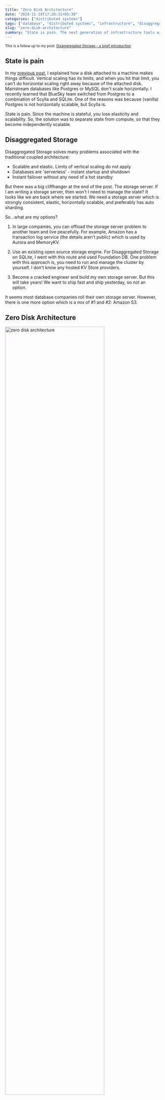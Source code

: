 ```yaml
---
title: "Zero Disk Architecture"
date: "2024-11-24T17:20:31+05:30"
categories: ["distributed systems"]
tags: ["database", "distributed systems", "infrastructure", "disaggregated storage", "zero disk", "diskless"]
slug: "zero-disk-architecture"
summary: "State is pain. The next generation of infrastructure tools will be built on diskless paradigm. In this short post I will explain what is Diskless / Zero Disk Architecture"
---
```


<small>This is a follow up to my post: [Disaggregated Storage - a brief introduction](https://avi.im/blag/2024/disaggregated-storage/)</small>

## State is pain

In my [previous post](https://avi.im/blag/2024/disaggregated-storage/), I explained how a disk attached to a machine makes things difficult. Vertical scaling has its limits, and when you hit that limit, you can't do horizontal scaling right away because of the attached disk. Mainstream databases like Postgres or MySQL don't scale horizontally. I recently learned that BlueSky team switched from Postgres to a combination of Scylla and SQLite. One of the reasons was because (vanilla) Postgres is not horizontally scalable, but Scylla is.

State is pain. Since the machine is stateful, you lose elasticity and scalability. So, the solution was to separate state from compute, so that they become independently scalable.

## Disaggregated Storage

Disaggregated Storage solves many problems associated with the traditional coupled architecture:

- Scalable and elastic. Limits of vertical scaling do not apply
- Databases are 'serverless' - instant startup and shutdown
- Instant failover without any need of a hot standby 

But there was a big cliffhanger at the end of the post. The storage server. If I am writing a storage server, then won't I need to manage the state? It looks like we are back where we started. We need a storage server which is strongly consistent, elastic, horizontally scalable, and preferably has auto sharding.

So...what are my options? 

1. In large companies, you can offload the storage server problem to another team and live peacefully. For example, Amazon has a transaction log service (the details aren't public) which is used by Aurora and MemoryKV.

2. Use an existing open source storage engine. For Disaggregated Storage on SQLite, I went with this route and used Foundation DB. One problem with this approach is, you need to run and manage the cluster by yourself. I don't know any hosted KV Store providers.

3. Become a cracked engineer and build my own storage server. But this will take years! We want to ship fast and ship yesterday, so not an option.

It seems most database companies roll their own storage server. However, there is one more option which is a mix of #1 and #2: Amazon S3.

## Zero Disk Architecture

<img src="/blag/images/2024/zero-disk-arch.svg" alt="zero disk architecture" style="width: 80%;"/>

The idea is simple. Instead of writing to a storage server, we will write to S3. Thus we will not manage any storage server, rather we offload it to the smart folks at AWS. S3 meets all our requirements. As a bonus, you get infinite storage space. S3 came out in 2006 and it has proven test of time. It is designed to provide [99.999999999% (that's eleven nines) durability](https://x.com/iavins/status/1860621569355030696) and 99.99% availability guarantees. I believe the next generation of infrastructure systems will be built on zero disk paradigm.

This idea is not new. In 2008, there was a research paper ['Building a Database on S3'](https://people.csail.mit.edu/kraska/pub/sigmod08-s3.pdf) - a paper way ahead of its time, with lots of interesting ideas for today's cloud computing. The researchers experimented with storing a B-tree on S3 using SQS as a Write-Ahead Log (WAL). They also provided analysis on latency when writing to S3 and the associated costs. The paper had some flaws, like they dropped ACID properties. However, we are in 2025, and we can do better.

Then, why has no one built such a system until now? My guess: latency and cost. However, S3 keeps getting better. They keep reducing the price all the time. The cost and latency are both going down as technology improves! Amazon S3 Express One Zone was launched last year and it's supposed to be 10x faster. Another reason I think is B-Tree vs LSM Tree. LSM Tree workload is more suited for S3. As most newer databases adapt to LSM, they're closer to S3. In the paper also they map B-Tree on S3.

Another reason I suspect is lack of features like conditional writes. Without this, you need an external system to provide transactional and ACID properties. S3 recently added this which gives you CAS-style operations on S3 objects.

Databases typically operate with pages, which are 4KiB in size. But object storages operate at much bigger sizes. The cost will be insanely high if we write every 4KiB object. So we will batch them at the compute layer till say 512KiB and then write all the pages as a single object. Suppose a transaction has sent a commit request, when do you acknowledge it as committed? If the local batch is not full, then do you make the client wait or cache the writes at compute and return success? If you do the latter, there is a risk of data loss. If you wait, then latency shoots up. Like everything in engineering, there is a trade-off: latency vs durability.

Smaller payloads also mean more requests, but that increases both cost and provides better durability and latency. This adds one more parameter: cost vs latency vs durability.

<img src="/blag/images/2024/latency-cost-durability.svg" alt="latency cost durability trade off" style="width: 80%;"/>

I stole this trade-off diagram from [Jack Vanlightly's excellent article](https://jack-vanlightly.com/blog/2023/11/29/s3-express-one-zone-not-quite-what-i-hoped-for). Chris Riccomini also [explored](https://materializedview.io/p/cloud-storage-triad-latency-cost-durability) this concept and coined catchy 'LCD model' term.

<img src="/blag/images/2024/s3-express-cache.svg" alt="s3 express as a cache"/>

If you want to optimize for latency, you can first write to S3 Express One Zone (supposedly has single digit millisecond latency) and then offload that data to S3 later. In this case, One Zone becomes an intermediate cache server.

<img src="/blag/images/2024/raft-cache.svg" alt="raft cluster as a cache"/>

For OLTP databases, this can be still slow. That's why databases like [Neon](https://neon.tech/blog/architecture-decisions-in-neon), [TiDB](https://aws.amazon.com/blogs/storage/how-pingcap-transformed-tidb-into-a-serverless-dbaas-using-amazon-s3-and-amazon-ebs) etc. have a Raft cluster setup which receives the writes. Then they are written to S3. This also saves on cost because instead of many smaller writes, you can make one large write to S3.

So depending on the trade-offs you want to make, you can write directly to S3 (standard or Express One Zone) or use a write through cache server. Zero disk architecture is also very attractive for systems where you don't care about latency. For example, OLAP databases, data warehouse systems.

Here are some systems which use S3 (or similar) as a primary store: [Snowflake](https://event.cwi.nl/lsde/papers/p215-dageville-snowflake.pdf), [WarpStream](https://www.warpstream.com/blog/zero-disks-is-better-for-kafka), [SlateDB](https://slatedb.io/docs/architecture), [Turbo Puffer](https://turbopuffer.com/architecture), [Clickhouse](https://aws.amazon.com/blogs/storage/clickhouse-cloud-amazon-s3-express-one-zone-making-a-blazing-fast-analytical-database-even-faster/), [Quickwit](https://quickwit.io/docs/main-branch/overview/architecture), [Milvus](https://milvus.io/docs/architecture_overview.md).

Zero Disk Architeture is a very compelling because you are not managing any storage server. You are not managing the state. The problem is for AWS S3 to deal with now. On top of it, you get all the benefits of disaggregated storage I highlighted earlier. 

It's time we use the S3 as the brother Bezos intended. The malloc of the web.

---

<small>1. Any object store would work. But I like S3.</small><br>
<small>2. If any Amazon engineers would like to share more details about the Transaction Log, hit me up please.</small><br>
<small>3. Jack also wrote an excellent cost analysis: [A Cost Analysis of Replication vs S3 Express One Zone in Transactional Data Systems](https://jack-vanlightly.com/blog/2024/6/10/a-cost-analysis-of-replication-vs-s3-express-one-zone-in-transactional-data-systems)</small><br>
<small>4. In S3, if you store 100 billion objects, you *might* lose one in a year. To put it another way: if you store 10 million objects, you might lose one in 10,000 years. If a dinosaur had stored 1,000 objects, they may be still intact after 65 million years 🦖</small><br>

<small><i>Thanks to Mr. Bhat, and Rishi for reading an early draft of this post.</i></small>
